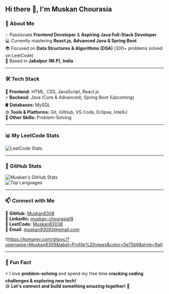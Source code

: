 ## Hi there 👋, I'm Muskan Chourasia  

### 🚀 About Me  
💡 Passionate **Frontend Developer** & **Aspiring Java Full-Stack Developer**  
💻 Currently mastering **React.js, Advanced Java & Spring Boot**  
📚 Focused on **Data Structures & Algorithms (DSA)** (300+ problems solved on LeetCode)  
📍 Based in **Jabalpur (M.P), India**  

---

### 🛠️ Tech Stack  
🚀 **Frontend:** HTML, CSS, JavaScript, React.js  
⚡ **Backend:** Java (Core & Advanced), Spring Boot (Upcoming)  
🛢️ **Databases:** MySQL     
⚙️ **Tools & Platforms:** Git, GitHub, VS Code, Eclipse, IntelliJ  
📌 **Other Skills:** Problem-Solving  

---

### 📊 My LeetCode Stats  
![LeetCode Stats](https://leetcard.jacoblin.cool/Muskan83038?theme=chartreuse&font=PT%20Sans)  

---

### 🌟 GitHub Stats  
![Muskan's GitHub Stats](https://github-readme-stats.vercel.app/api?username=Muskan8308&show_icons=true&theme=radical)  
![Top Languages](https://github-readme-stats.vercel.app/api/top-langs/?username=Muskan8308&layout=compact&theme=radical)  

---

### 📫 Connect with Me  
🔗 **GitHub:** [Muskan8308](https://github.com/Muskan8308)  
🔗 **LinkedIn:** [muskan-chourasia19](https://www.linkedin.com/in/muskan-chourasia19/)  
🔗 **LeetCode:** [Muskan83038](https://leetcode.com/u/Muskan83038/)  
📧 **Email:** muskan93093@gmail.com  

!(https://komarev.com/ghpvc/?username=Muskan8308&label=Profile%20views&color=0e75b6&style=flat)

---

### 🚀 Fun Fact  
⚡ I love **problem-solving** and spend my free time **cracking coding challenges & exploring new tech!**  
😄 **Let's connect and build something amazing together!** 🚀  

